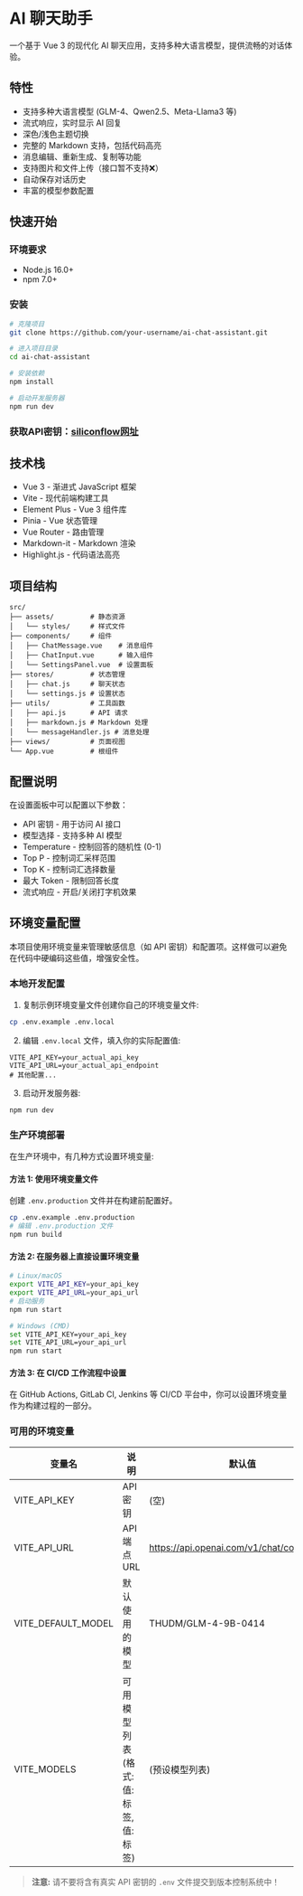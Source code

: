 # AI 聊天助手

一个基于 Vue 3 的现代化 AI 聊天应用，支持多种大语言模型，提供流畅的对话体验。

## 特性

- 支持多种大语言模型 (GLM-4、Qwen2.5、Meta-Llama3 等)
- 流式响应，实时显示 AI 回复
- 深色/浅色主题切换
- 完整的 Markdown 支持，包括代码高亮
- 消息编辑、重新生成、复制等功能
- 支持图片和文件上传（接口暂不支持❌）
- 自动保存对话历史
- 丰富的模型参数配置

## 快速开始

### 环境要求

- Node.js 16.0+
- npm 7.0+

### 安装

```bash
# 克隆项目
git clone https://github.com/your-username/ai-chat-assistant.git

# 进入项目目录
cd ai-chat-assistant

# 安装依赖
npm install

# 启动开发服务器
npm run dev
```

### 获取API密钥：[siliconflow网址](https://siliconflow.cn/zh-cn/)

## 技术栈

- Vue 3 - 渐进式 JavaScript 框架
- Vite - 现代前端构建工具
- Element Plus - Vue 3 组件库
- Pinia - Vue 状态管理
- Vue Router - 路由管理
- Markdown-it - Markdown 渲染
- Highlight.js - 代码语法高亮

## 项目结构

```
src/
├── assets/         # 静态资源
│   └── styles/     # 样式文件
├── components/     # 组件
│   ├── ChatMessage.vue    # 消息组件
│   ├── ChatInput.vue      # 输入组件
│   └── SettingsPanel.vue  # 设置面板
├── stores/         # 状态管理
│   ├── chat.js     # 聊天状态
│   └── settings.js # 设置状态
├── utils/          # 工具函数
│   ├── api.js      # API 请求
│   ├── markdown.js # Markdown 处理
│   └── messageHandler.js # 消息处理
├── views/          # 页面视图
└── App.vue         # 根组件
```

## 配置说明

在设置面板中可以配置以下参数：

- API 密钥 - 用于访问 AI 接口
- 模型选择 - 支持多种 AI 模型
- Temperature - 控制回答的随机性 (0-1)
- Top P - 控制词汇采样范围
- Top K - 控制词汇选择数量
- 最大 Token - 限制回答长度
- 流式响应 - 开启/关闭打字机效果

## 环境变量配置

本项目使用环境变量来管理敏感信息（如 API 密钥）和配置项。这样做可以避免在代码中硬编码这些值，增强安全性。

### 本地开发配置

1. 复制示例环境变量文件创建你自己的环境变量文件:

```bash
cp .env.example .env.local
```

2. 编辑 `.env.local` 文件，填入你的实际配置值:

```
VITE_API_KEY=your_actual_api_key
VITE_API_URL=your_actual_api_endpoint
# 其他配置...
```

3. 启动开发服务器:

```bash
npm run dev
```

### 生产环境部署

在生产环境中，有几种方式设置环境变量:

#### 方法 1: 使用环境变量文件

创建 `.env.production` 文件并在构建前配置好。

```bash
cp .env.example .env.production
# 编辑 .env.production 文件
npm run build
```

#### 方法 2: 在服务器上直接设置环境变量

```bash
# Linux/macOS
export VITE_API_KEY=your_api_key
export VITE_API_URL=your_api_url
# 启动服务
npm run start

# Windows (CMD)
set VITE_API_KEY=your_api_key
set VITE_API_URL=your_api_url
npm run start
```

#### 方法 3: 在 CI/CD 工作流程中设置

在 GitHub Actions, GitLab CI, Jenkins 等 CI/CD 平台中，你可以设置环境变量作为构建过程的一部分。

### 可用的环境变量

| 变量名 | 说明 | 默认值 |
|---------|-------------|---------|
| VITE_API_KEY | API 密钥 | (空) |
| VITE_API_URL | API 端点 URL | https://api.openai.com/v1/chat/completions |
| VITE_DEFAULT_MODEL | 默认使用的模型 | THUDM/GLM-4-9B-0414 |
| VITE_MODELS | 可用模型列表 (格式: 值:标签,值:标签) | (预设模型列表) |

> **注意:** 请不要将含有真实 API 密钥的 `.env` 文件提交到版本控制系统中！
